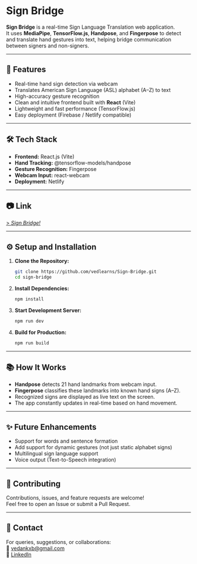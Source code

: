 # Sign Bridge

**Sign Bridge** is a real-time Sign Language Translation web application.  
It uses **MediaPipe**, **TensorFlow.js**, **Handpose**, and **Fingerpose** to detect and translate hand gestures into text, helping bridge communication between signers and non-signers.

---

## 🚀 Features

- Real-time hand sign detection via webcam
- Translates American Sign Language (ASL) alphabet (A–Z) to text
- High-accuracy gesture recognition
- Clean and intuitive frontend built with **React** (Vite)
- Lightweight and fast performance (TensorFlow.js)
- Easy deployment (Firebase / Netlify compatible)

---

## 🛠 Tech Stack

- **Frontend:** React.js (Vite)
- **Hand Tracking:** @tensorflow-models/handpose
- **Gesture Recognition:** Fingerpose
- **Webcam Input:** react-webcam
- **Deployment:** Netlify 

---

## 📷 Link 

[> _Sign Bridge!_  ]((https://signbridgebyved.netlify.app/))

---

## ⚙️ Setup and Installation

1. **Clone the Repository:**
   ```bash
   git clone https://github.com/vedlearns/Sign-Bridge.git
   cd sign-bridge
   ```

2. **Install Dependencies:**
   ```bash
   npm install
   ```

3. **Start Development Server:**
   ```bash
   npm run dev
   ```

4. **Build for Production:**
   ```bash
   npm run build
   ```

---

## 📚 How It Works

- **Handpose** detects 21 hand landmarks from webcam input.
- **Fingerpose** classifies these landmarks into known hand signs (A–Z).
- Recognized signs are displayed as live text on the screen.
- The app constantly updates in real-time based on hand movement.

---

## ✨ Future Enhancements

- Support for words and sentence formation
- Add support for dynamic gestures (not just static alphabet signs)
- Multilingual sign language support
- Voice output (Text-to-Speech integration)

---

## 🙌 Contributing

Contributions, issues, and feature requests are welcome!  
Feel free to open an Issue or submit a Pull Request.

---

## 💬 Contact

For queries, suggestions, or collaborations:  
📧 vedankxb@gmail.com  
🔗 [LinkedIn](https://linkedin.com/in/vedank-singh)
